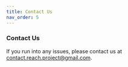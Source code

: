```yaml
---
title: Contact Us
nav_order: 5
---
```


### Contact Us
If you run into any issues, please contact us at contact.reach.project@gmail.com.

